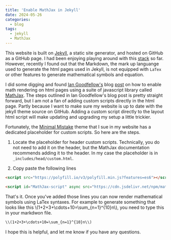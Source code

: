 ```yaml
---
title: 'Enable MathJax in Jekyll'
date: 2024-05-26
categories:
  - blog
tags:
  - jekyll
  - MathJax
---
```

This website is built on [Jekyll](https://jekyllrb.com/), a static site generator, and hosted on GitHub as a GitHub page. I had been enjoying playing around with this [stack](https://www.codecademy.com/resources/blog/tech-stack/) so far. However, recently I found out that the Markdown, the mark up languange used to generate the html pages used in Jekyll, is not equipped with `LaTex` or other features to generate mathematical symbols and equation.

I did some digging and found [Ian Goodfellow's](https://en.wikipedia.org/wiki/Ian_Goodfellow) blog [post](https://www.iangoodfellow.com/blog/jekyll/markdown/tex/2016/11/07/latex-in-markdown.html) on how to enable math rendering on html pages using a suite of javascript library called [MathJax](https://www.mathjax.org/). The steps outlined in Ian Goodfellow's blog post is pretty straight forward, but I am not a fan of adding custom scripts directly in the html page. Partly because I want to make sure my website is up to date with the jekyll theme source on GitHub. Adding a custom script directly to the layout html script will make updating and upgrading my setup a little trickier.

Fortunately, the [Minimal Mistake](https://mmistakes.github.io/minimal-mistakes/) theme that I sue in my website has a dedicated placeholder for custom scripts. So here are the steps.

1. Locate the placeholder for header custom scripts. Technically, you do not need to add it on the header, but the MathJax documentation recommends adding it to the header. In my case the placeholder is in `_includes/head/custom.html`.

2. Copy paste the following lines
```html
<script src="https://polyfill.io/v3/polyfill.min.js?features=es6"></script>

<script id="MathJax-script" async src="https://cdn.jsdelivr.net/npm/mathjax@3/es5/tex-mml-chtml.js"></script>
```

That's it. Once you've added those lines you can now render mathematical symbols using LaTex syntaxes. For example to generate something that looks like this \\(1+2+3+\cdots+10=\sum_{n=1}^{10}n\\), you need to type this in your markdwon file.

```html
\\(1+2+3+\cdots+10=\sum_{n=1}^{10}n\\)
```

 I hope this is helpful, and let me know if you have any questions.